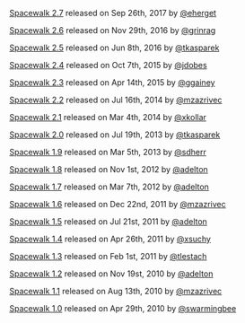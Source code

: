 [Spacewalk 2.7](https://github.com/spacewalkproject/spacewalk/wiki/ReleaseNotes27) released on Sep 26th, 2017 by [@eherget](https://github.com/eherget)

[Spacewalk 2.6](https://github.com/spacewalkproject/spacewalk/wiki/ReleaseNotes26) released on Nov 29th, 2016 by [@grinrag](https://github.com/grinrag)

[Spacewalk 2.5](https://github.com/spacewalkproject/spacewalk/wiki/ReleaseNotes25) released on Jun 8th, 2016 by [@tkasparek](https://github.com/tkasparek)

[Spacewalk 2.4](https://github.com/spacewalkproject/spacewalk/wiki/ReleaseNotes24) released on Oct 7th, 2015 by [@jdobes](https://github.com/jdobes)

[Spacewalk 2.3](https://github.com/spacewalkproject/spacewalk/wiki/ReleaseNotes23) released on Apr 14th, 2015 by [@ggainey](https://github.com/ggainey)

[Spacewalk 2.2](https://github.com/spacewalkproject/spacewalk/wiki/ReleaseNotes22) released on Jul 16th, 2014 by [@mzazrivec](https://github.com/mzazrivec)

[Spacewalk 2.1](https://github.com/spacewalkproject/spacewalk/wiki/ReleaseNotes21) released on Mar 4th, 2014 by [@xkollar](https://github.com/xkollar)

[Spacewalk 2.0](https://github.com/spacewalkproject/spacewalk/wiki/ReleaseNotes20) released on Jul 19th, 2013 by [@tkasparek](https://github.com/tkasparek)

[Spacewalk 1.9](https://github.com/spacewalkproject/spacewalk/wiki/ReleaseNotes19) released on Mar 5th, 2013 by [@sdherr](https://github.com/sdherr)

[Spacewalk 1.8](https://github.com/spacewalkproject/spacewalk/wiki/ReleaseNotes18) released on Nov 1st, 2012 by [@adelton](https://github.com/adelton)

[Spacewalk 1.7](https://github.com/spacewalkproject/spacewalk/wiki/ReleaseNotes17) released on Mar 7th, 2012 by [@adelton](https://github.com/adelton)

[Spacewalk 1.6](https://github.com/spacewalkproject/spacewalk/wiki/ReleaseNotes16) released on Dec 22nd, 2011 by [@mzazrivec](https://github.com/mzazrivec)

[Spacewalk 1.5](https://github.com/spacewalkproject/spacewalk/wiki/ReleaseNotes15) released on Jul 21st, 2011 by [@adelton](https://github.com/adelton)

[Spacewalk 1.4](https://github.com/spacewalkproject/spacewalk/wiki/ReleaseNotes14) released on Apr 26th, 2011 by [@xsuchy](https://github.com/xsuchy)

[Spacewalk 1.3](https://github.com/spacewalkproject/spacewalk/wiki/ReleaseNotes13) released on Feb 1st, 2011 by [@tlestach](https://github.com/tlestach)

[Spacewalk 1.2](https://github.com/spacewalkproject/spacewalk/wiki/ReleaseNotes12) released on Nov 19st, 2010 by [@adelton](https://github.com/adelton)

[Spacewalk 1.1](https://github.com/spacewalkproject/spacewalk/wiki/ReleaseNotes11) released on Aug 13th, 2010 by [@mzazrivec](https://github.com/mzazrivec)

[Spacewalk 1.0](https://github.com/spacewalkproject/spacewalk/wiki/ReleaseNotes10) released on Apr 29th, 2010 by [@swarmingbee](https://github.com/swarmingbee)
